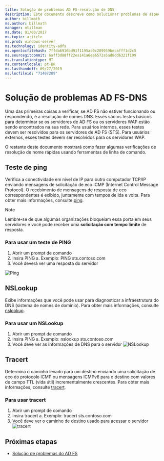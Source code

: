```yaml
---
title: Solução de problemas AD FS-resolução de DNS
description: Este documento descreve como solucionar problemas de aspectos de DNS de AD FS
author: billmath
ms.author: billmath
manager: mtillman
ms.date: 01/03/2017
ms.topic: article
ms.prod: windows-server
ms.technology: identity-adfs
ms.openlocfilehash: 7ffda6916bd91f1195ac0c289959becafff1d2c5
ms.sourcegitcommit: 6aff3d88ff22ea141a6ea6572a5ad8dd6321f199
ms.translationtype: MT
ms.contentlocale: pt-BR
ms.lasthandoff: 09/27/2019
ms.locfileid: "71407209"
---
```

# <a name="ad-fs-troubleshooting---dns"></a>Solução de problemas AD FS-DNS 
Uma das primeiras coisas a verificar, se AD FS não estiver funcionando ou respondendo, é a resolução de nomes DNS.  Esses são os testes básicos para determinar se os servidores de AD FS ou os servidores WAP estão sendo encontrados na sua rede.  Para usuários internos, esses testes devem ser resolvidos para os servidores de AD FS (STS).    Para usuários externos, esses testes devem ser resolvidos para os servidores WAP.

O restante deste documento mostrará como fazer algumas verificações de resolução de nome rápidas usando ferramentas de linha de comando.

## <a name="ping-test"></a>Teste de ping
Verifica a conectividade em nível de IP para outro computador TCP/IP enviando mensagens de solicitação de eco ICMP (Internet Control Message Protocol). O recebimento de mensagens de resposta de eco correspondentes é exibido, juntamente com tempos de ida e volta.  Para obter mais informações, consulte [ping](https://technet.microsoft.com/library/ff961503.aspx).


>[!NOTE]
>Lembre-se de que algumas organizações bloqueiam essa porta em seus servidores e você pode receber uma **solicitação com tempo limite** de resposta.

### <a name="to-use-a-ping-test"></a>Para usar um teste de PING
1.  Abrir um prompt de comando
2. Insira PING <name of adfs server> a. Exemplo: PING sts.contoso.com
3. Você deverá ver uma resposta do servidor

![Ping](media/ad-fs-tshoot-dns/dns1.png)

## <a name="nslookup"></a>NSLookup
Exibe informações que você pode usar para diagnosticar a infraestrutura do DNS (sistema de nomes de domínio).  Para obter mais informações, consulte [nslookup](https://technet.microsoft.com/library/cc725991.aspx).

### <a name="to-use-a-nslookup"></a>Para usar um NSLookup
1.  Abrir um prompt de comando
2. Insira PING <name of adfs server> a. Exemplo: nslookup sts.contoso.com
3. Você deve ver as informações de DNS para o servidor ![NSLookup](media/ad-fs-tshoot-dns/dns2.png)

## <a name="tracert"></a>Tracert
Determina o caminho levado para um destino enviando uma solicitação de eco do protocolo ICMP ou mensagens ICMPv6 para o destino com valores de campo TTL (vida útil) incrementalmente crescentes.   Para obter mais informações, consulte [tracert](https://technet.microsoft.com/library/ff961507.aspx).


### <a name="to-use-tracert"></a>Para usar tracert
1.  Abrir um prompt de comando
2. Insira tracert <name of adfs server> a. Exemplo: tracert sts.contoso.com
3. Você deve ver o caminho de destino usado para acessar o servidor ![tracert](media/ad-fs-tshoot-dns/dns3.png)

## <a name="next-steps"></a>Próximas etapas

- [Solução de problemas do AD FS](ad-fs-tshoot-overview.md)